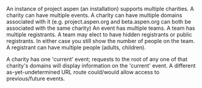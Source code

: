 An instance of project aspen (an installation) supports multiple charities.
A charity can have multiple events.
A charity can have multiple domains associated with it (e.g. project.aspen.org and beta.aspen.org can both be associated with the same charity)
An event has multiple teams.
A team has multiple registrants.
A team may elect to have hidden registrants or public registrants.  In either case you still show the number of people on the team.
A registrant can have multiple people (adults, children).


A charity has one 'current' event; requests to the root of any one of that charity's domains will display information on the 'current' event.
A different as-yet-undetermined URL route could/would allow access to previous/future events.

